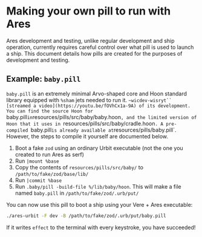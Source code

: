 # Making your own pill to run with Ares

Ares development and testing, unlike regular development and ship operation, currently requires careful control over what pill is used to launch a ship. This document details how pills are created for the purposes of development and testing.

## Example: `baby.pill`

`baby.pill` is an extremely minimal Arvo-shaped core and Hoon standard library equipped with `%sham` jets needed to run it. `~wicdev-wisryt`` [streamed a video](https://youtu.be/fOVhCx1a-9A) of its development. You can find the source Hoon for `baby.pill` in `resources/pills/src/baby/baby.hoon`, and the limited version of Hoon that it uses in `resources/pills/src/baby/cradle.hoon`. A pre-compiled `baby.pill` is already available at `resources/pills/baby.pill`. However, the steps to compile it yourself are documented below.

1. Boot a fake `zod` using an ordinary Urbit executable (not the one you created
to run Ares as serf)
2. Run `|mount %base`
3. Copy the contents of `resources/pills/src/baby/` to `/path/to/fake/zod/base/lib/`
4. Run `|commit %base`
5. Run `.baby/pill -build-file %/lib/baby/hoon`. This will make a file named `baby.pill` in `/path/to/fake/zod/.urb/put/`

You can now use this pill to boot a ship using your Vere + Ares executable:

```bash
./ares-urbit -F dev -B /path/to/fake/zod/.urb/put/baby.pill
```

If it writes `effect` to the terminal with every keystroke, you have succeeded!

